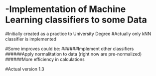 # -Implementation of Machine Learning classifiers to some Data
#Initially created as a practice to University Degree 
#Actually only kNN classifier is implemented


#Some improves could be:
######Implement other classifiers
######Apply normalitation to data (right now are pre-normalized)
######More efficiency in calculations

#Actual version 1.3
